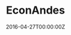---
title: EconAndes
summary: Economía Antirracista y Decolonial en el Sur, espacio de jóvenes economistas dispuestxs a ampliar el debate académico y las políticas públicas.
date: "2016-04-27T00:00:00Z"

# Optional external URL for project (replaces project detail page).
external_link: https://twitter.com/EconAndes

image:
  caption: Photo by Toa Heftiba on Unsplash
  focal_point: Smart
---